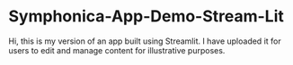 # Symphonica-App-Demo-Stream-Lit
Hi, this is my version of an app built using Streamlit. I have uploaded it for users to edit and manage content for illustrative purposes.

